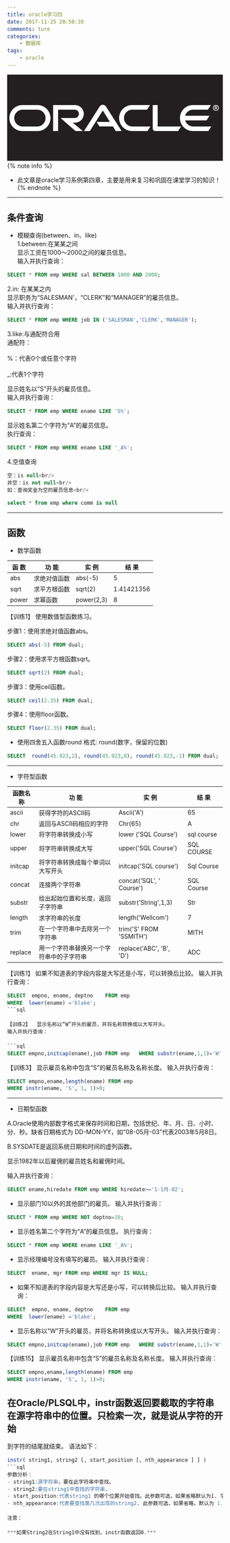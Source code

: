 ```yaml
---
title: oracle学习四
date: 2017-11-25 20:50:39
comments: ture
categories:
	- 数据库
tags:
	- oracle
---
```



![](https://github.com/aqqje/Personal-repository/raw/master/images/oracle1.jpg "oracle1")<br/>
{% note info %}
- 此文章是oracle学习系例第四章，主要是用来复习和巩固在课堂学习的知识！
{% endnote %}
<!-- more -->

--------------------------


## 条件查询

- 模糊查询(between、in、like)<br/>
1.between:在某某之间<br/>
显示工资在1000～2000之间的雇员信息。<br/>
输入并执行查询：

```sql
SELECT * FROM emp WHERE sal BETWEEN 1000 AND 2000;
```

2.in: 在某某之内<br/>
显示职务为“SALESMAN'，“CLERK”和“MANAGER”的雇员信息。<br/>
输入并执行查询：

```sql
SELECT * FROM emp WHERE job IN ('SALESMAN','CLERK','MANAGER');
```


3.like:与通配符合用<br/>
通配符： <br/>  
%：代表0个或任意个字符 <br/>    
 _:代表1个字符<br/>



显示姓名以“S”开头的雇员信息。<br/>
输入并执行查询：<br/>
```sql
SELECT * FROM emp WHERE ename LIKE 'S%';
```

显示姓名第二个字符为“A”的雇员信息。<br/>
执行查询：<br/>

```sql
SELECT * FROM emp WHERE ename LIKE '_A%';
```

4.空值查询<br/>

```sql
空：is null<br/>       
非空：is not null<br/>
如：查询奖金为空的雇员信息<br/>
```
```sql
select * from emp where comm is null 	
```
---------------------------------------------

## 函数

- 数学函数
  
函  数|功  能|实  例|结  果
-|-|-|-
abs|求绝对值函数|abs(-5)|5
sqrt|求平方根函数	|sqrt(2)|1.41421356
power|求幂函数|power(2,3)|8

【训练1】  使用数值型函数练习。

步骤1：使用求绝对值函数abs。

```sql
SELECT abs(-5) FROM dual;
```

步骤2：使用求平方根函数sqrt。

```sql
SELECT sqrt(2) FROM dual;
```

步骤3：使用ceil函数。

```sql
SELECT ceil(2.35) FROM dual;	
```

步骤4：使用floor函数。

```sql
SELECT floor(2.35) FROM dual;
```

- 使用四舍五入函数round   格式: round(数字，保留的位数)

```sql
SELECT  round(45.923,2), round(45.923,0), round(45.923,-1) FROM dual; 
```
-----------------------------------------------


- 字符型函数


函数名称|功  能|实  例|结  果
-|-|-|-
ascii|获得字符的ASCII码|Ascii('A')|65
chr|返回与ASCII码相应的字符|Chr(65)|A
lower|将字符串转换成小写|lower ('SQL Course')|sql course
upper|将字符串转换成大写|upper('SQL Course')|SQL COURSE
initcap|将字符串转换成每个单词以大写开头|initcap('SQL course')|Sql Course
concat|连接两个字符串|concat('SQL', ' Course')|SQL Course
substr|给出起始位置和长度，返回子字符串|substr('String',1,3)|Str
length|求字符串的长度|length('Wellcom')|7
trim|在一个字符串中去除另一个字符串|trim('S' FROM 'SSMITH')|MITH
replace|用一个字符串替换另一个字符串中的子字符串|replace('ABC', 'B', 'D')|ADC

	  
【训练1】  如果不知道表的字段内容是大写还是小写，可以转换后比较。
输入并执行查询：

```sql
SELECT  empno, ename, deptno	FROM emp
WHERE  lower(ename) ='blake';
```sql

【训练2】  显示名称以“W”开头的雇员，并将名称转换成以大写开头。
输入并执行查询：
	 
```sql
SELECT empno,initcap(ename),job FROM emp   WHERE substr(ename,1,1)='W';
```

【训练3】  显示雇员名称中包含“S”的雇员名称及名称长度。
输入并执行查询：	

```sql
SELECT empno,ename,length(ename) FROM emp
WHERE instr(ename, 'S', 1, 1)>0;
```
--------------------------------------------------------
- 日期型函数

A.Oracle使用内部数字格式来保存时间和日期，包括世纪、年、月、日、小时、分、秒。缺省日期格式为 DD-MON-YY，如“08-05月-03”代表2003年5月8日。

B.SYSDATE是返回系统日期和时间的虚列函数。



显示1982年以后雇佣的雇员姓名和雇佣时间。

输入并执行查询：
```sql
SELECT ename,hiredate FROM emp WHERE hiredate>='1-1月-82';
```


- 显示部门10以外的其他部门的雇员。
输入并执行查询：
```sql
SELECT * FROM emp WHERE NOT deptno=10;
```
- 显示姓名第二个字符为“A”的雇员信息。
执行查询：
```sql
SELECT * FROM emp WHERE ename LIKE '_A%';
```
- 显示经理编号没有填写的雇员。
输入并执行查询：
```sql
SELECT  ename, mgr FROM emp WHERE mgr IS NULL;
```


- 如果不知道表的字段内容是大写还是小写，可以转换后比较。
输入并执行查询：
```sql
SELECT  empno, ename, deptno	FROM emp
WHERE  lower(ename) ='blake';
```
- 显示名称以“W”开头的雇员，并将名称转换成以大写开头。
输入并执行查询：
```sql
SELECT empno,initcap(ename),job FROM emp   WHERE substr(ename,1,1)='W';
```
【训练15】  显示雇员名称中包含“S”的雇员名称及名称长度。
输入并执行查询：
```sql
SELECT empno,ename,length(ename) FROM emp
WHERE instr(ename, 'S', 1, 1)>0;
```
## 在Oracle/PLSQL中，instr函数返回要截取的字符串在源字符串中的位置。只检索一次，就是说从字符的开始

到字符的结尾就结束。
语法如下：
```sql
instr( string1, string2 [, start_position [, nth_appearance ] ] )
```sql
参数分析：
- string1:源字符串，要在此字符串中查找。
- string2:要在string1中查找的字符串.
- start_position:代表string1 的哪个位置开始查找。此参数可选，如果省略默认为1. 字符串索引从1开始。如果此参数为正，从左到右开始检索，如果此参数为负，从右到左检索，返回要查找的字符串在源字符串中的开始索引。
- nth_appearance:代表要查找第几次出现的string2. 此参数可选，如果省略，默认为 1.如果为负数系统会报错。

注意：

***如果String2在String1中没有找到，instr函数返回0.***
